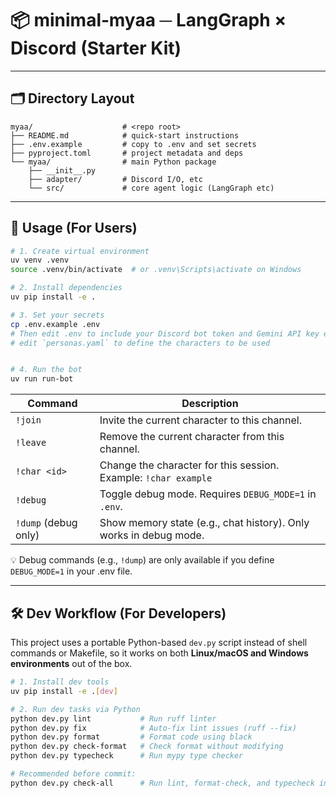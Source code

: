 # 📦 minimal‑myaa ─ LangGraph × Discord (Starter Kit)

---

## 🗂️ Directory Layout

```text
myaa/                    # <repo root>
├── README.md            # quick-start instructions
├── .env.example         # copy to .env and set secrets
├── pyproject.toml       # project metadata and deps
└── myaa/                # main Python package
    ├── __init__.py
    ├── adapter/         # Discord I/O, etc
    └── src/             # core agent logic (LangGraph etc)
```

---

## 🚀 Usage (For Users)

```bash
# 1. Create virtual environment
uv venv .venv
source .venv/bin/activate  # or .venv\Scripts\activate on Windows

# 2. Install dependencies
uv pip install -e .

# 3. Set your secrets
cp .env.example .env
# Then edit .env to include your Discord bot token and Gemini API key etc.
# edit `personas.yaml` to define the characters to be used


# 4. Run the bot
uv run run-bot
```

| Command              | Description                                                                 |
|----------------------|-----------------------------------------------------------------------------|
| `!join`              | Invite the current character to this channel.                              |
| `!leave`             | Remove the current character from this channel.                            |
| `!char <id>`         | Change the character for this session. Example: `!char example`            |
| `!debug`             | Toggle debug mode. Requires `DEBUG_MODE=1` in `.env`.                      |
| `!dump` (debug only) | Show memory state (e.g., chat history). Only works in debug mode.          |

💡 Debug commands (e.g., `!dump`) are only available if you define `DEBUG_MODE=1` in your .env file.

---

## 🛠️ Dev Workflow (For Developers)

This project uses a portable Python-based `dev.py` script instead of shell commands or Makefile,
so it works on both **Linux/macOS and Windows environments** out of the box.

```bash
# 1. Install dev tools
uv pip install -e .[dev]

# 2. Run dev tasks via Python
python dev.py lint           # Run ruff linter
python dev.py fix            # Auto-fix lint issues (ruff --fix)
python dev.py format         # Format code using black
python dev.py check-format   # Check format without modifying
python dev.py typecheck      # Run mypy type checker

# Recommended before commit:
python dev.py check-all      # Run lint, format-check, and typecheck in one shot
